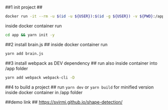 ##1 init project ##
```bash
docker run -it --rm -u $(id -u ${USER}):$(id -g ${USER}) -v ${PWD}:/app node:11 /bin/sh
```
inside docker container run
```bash
cd app && yarn init -y
```
##2 install brain.js ##
inside docker container run 
```bash
yarn add brain.js
```

##3 install webpack as DEV dependency ##
run also inside container into /app folder
```bash
yarn add webpack webpack-cli -D
```

##4 to build a project ##
run ```yarn dev``` or ```yarn build``` for minified version inside docker container in /app folder 

##demo link ##
https://svirmi.github.io/shape-detection/
